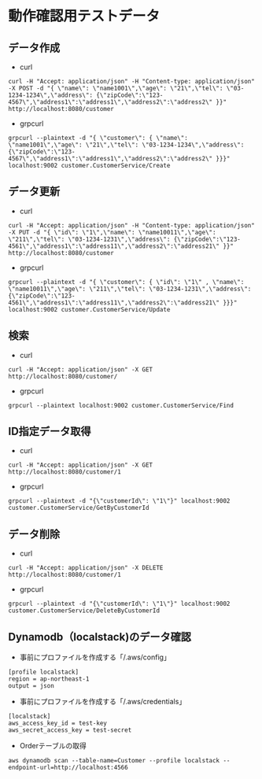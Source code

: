 # 動作確認用テストデータ

## データ作成
- curl

```
curl -H "Accept: application/json" -H "Content-type: application/json" -X POST -d "{ \"name\": \"name1001\",\"age\": \"21\",\"tel\": \"03-1234-1234\",\"address\": {\"zipCode\":\"123-4567\",\"address1\":\"address1\",\"address2\":\"address2\" }}" http://localhost:8080/customer
```

- grpcurl

```
grpcurl --plaintext -d "{ \"customer\": { \"name\": \"name1001\",\"age\": \"21\",\"tel\": \"03-1234-1234\",\"address\": {\"zipCode\":\"123-4567\",\"address1\":\"address1\",\"address2\":\"address2\" }}}" localhost:9002 customer.CustomerService/Create
```


## データ更新

- curl

```
curl -H "Accept: application/json" -H "Content-type: application/json" -X PUT -d "{ \"id\": \"1\",\"name\": \"name10011\",\"age\": \"211\",\"tel\": \"03-1234-1231\",\"address\": {\"zipCode\":\"123-4561\",\"address1\":\"address11\",\"address2\":\"address21\" }}" http://localhost:8080/customer
```

- grpcurl

```
grpcurl --plaintext -d "{ \"customer\": { \"id\": \"1\" , \"name\": \"name10011\",\"age\": \"211\",\"tel\": \"03-1234-1231\",\"address\": {\"zipCode\":\"123-4561\",\"address1\":\"address11\",\"address2\":\"address21\" }}}" localhost:9002 customer.CustomerService/Update
```


## 検索

- curl

```
curl -H "Accept: application/json" -X GET http://localhost:8080/customer/
```

- grpcurl

```
grpcurl --plaintext localhost:9002 customer.CustomerService/Find
```

## ID指定データ取得

- curl

```
curl -H "Accept: application/json" -X GET http://localhost:8080/customer/1
```

- grpcurl

```
grpcurl --plaintext -d "{\"customerId\": \"1\"}" localhost:9002 customer.CustomerService/GetByCustomerId
```

## データ削除

- curl

```
curl -H "Accept: application/json" -X DELETE http://localhost:8080/customer/1
```

- grpcurl

```
grpcurl --plaintext -d "{\"customerId\": \"1\"}" localhost:9002 customer.CustomerService/DeleteByCustomerId
```


## Dynamodb（localstack)のデータ確認

- 事前にプロファイルを作成する「/.aws/config」

```
[profile localstack]
region = ap-northeast-1
output = json
```

- 事前にプロファイルを作成する「/.aws/credentials」

```
[localstack]
aws_access_key_id = test-key
aws_secret_access_key = test-secret
```

- Orderテーブルの取得

```
aws dynamodb scan --table-name=Customer --profile localstack --endpoint-url=http://localhost:4566
```

